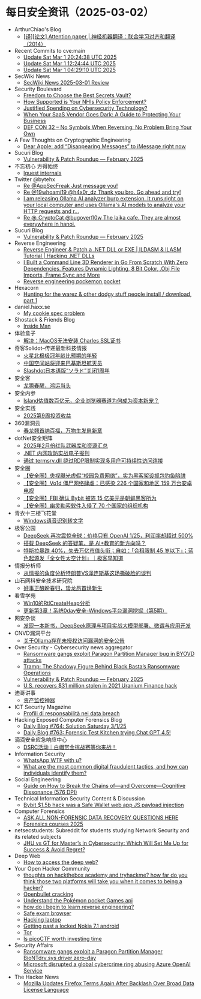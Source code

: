 # 每日安全资讯（2025-03-02）

- ArthurChiao's Blog
  - [[译][论文] Attention paper | 神经机器翻译：联合学习对齐和翻译（2014）](https://arthurchiao.github.io/blog/attention-paper-zh/)
- Recent Commits to cve:main
  - [Update Sat Mar  1 20:24:38 UTC 2025](https://github.com/trickest/cve/commit/e595e21385071685c6f6ac05d5d6042579cfedb4)
  - [Update Sat Mar  1 12:24:44 UTC 2025](https://github.com/trickest/cve/commit/c1e5a5f7ba325f6f226aba0fe9a65e7844ed70cd)
  - [Update Sat Mar  1 04:29:10 UTC 2025](https://github.com/trickest/cve/commit/866007e46428f9a27552b1f578743f1a2ca7c3c5)
- SecWiki News
  - [SecWiki News 2025-03-01 Review](http://www.sec-wiki.com/?2025-03-01)
- Security Boulevard
  - [Freedom to Choose the Best Secrets Vault?](https://securityboulevard.com/2025/03/freedom-to-choose-the-best-secrets-vault/)
  - [How Supported is Your NHIs Policy Enforcement?](https://securityboulevard.com/2025/03/how-supported-is-your-nhis-policy-enforcement/)
  - [Justified Spending on Cybersecurity Technology?](https://securityboulevard.com/2025/03/justified-spending-on-cybersecurity-technology/)
  - [When Your SaaS Vendor Goes Dark: A Guide to Protecting Your Business](https://securityboulevard.com/2025/03/when-your-saas-vendor-goes-dark-a-guide-to-protecting-your-business/)
  - [DEF CON 32 –  No Symbols When Reversing: No Problem Bring Your Own](https://securityboulevard.com/2025/03/def-con-32-no-symbols-when-reversing-no-problem-bring-your-own/)
- A Few Thoughts on Cryptographic Engineering
  - [Dear Apple: add “Disappearing Messages” to iMessage right now](https://blog.cryptographyengineering.com/2025/03/01/dear-apple-add-disappearing-messages-to-imessage-right-now/)
- Sucuri Blog
  - [Vulnerability & Patch Roundup — February 2025](https://blog.sucuri.net/2025/02/vulnerability-patch-roundup-february-2025.html)
- 不忘初心 方得始终
  - [lguest internals](http://terenceli.github.io/%E6%8A%80%E6%9C%AF/2025/03/01/lguest-internals)
- Twitter @bytehx
  - [Re @AppSecFreak Just message you!](https://x.com/bytehx343/status/1895844510397317616)
  - [Re @19whoami19 @h4x0r_dz Thank you bro. Go ahead and try!](https://x.com/bytehx343/status/1895749583290224815)
  - [I am releasing Ollama AI analyzer burp extension. It runs right on your local computer and uses Ollama's AI models to analyze your HTTP requests and r...](https://x.com/bytehx343/status/1895747567801286873)
  - [Re @_CryptoCat @bugoverfl0w The laika cafe. They are almost everywhere in hanoi.](https://x.com/bytehx343/status/1895674298788167909)
- Sucuri Blog
  - [Vulnerability & Patch Roundup — February 2025](https://blog.sucuri.net/2025/02/vulnerability-patch-roundup-february-2025.html)
- Reverse Engineering
  - [Reverse Engineer & Patch a .NET DLL or EXE | ILDASM & ILASM Tutorial | Hacking .NET DLLs](https://www.reddit.com/r/ReverseEngineering/comments/1j15s9s/reverse_engineer_patch_a_net_dll_or_exe_ildasm/)
  - [I Built a Command Line 3D Renderer in Go From Scratch With Zero Dependencies. Features Dynamic Lighting, 8 Bit Color, .Obj File Imports, Frame Sync and More](https://www.reddit.com/r/ReverseEngineering/comments/1j0rm86/i_built_a_command_line_3d_renderer_in_go_from/)
  - [Reverse engineering pockemon pocket](https://www.reddit.com/r/ReverseEngineering/comments/1j0wzed/reverse_engineering_pockemon_pocket/)
- Hexacorn
  - [Hunting for the warez & other dodgy stuff people install / download, part 1](https://www.hexacorn.com/blog/2025/03/01/hunting-for-the-warez-other-dodgy-stuff-people-install-download-part-1/)
- daniel.haxx.se
  - [My cookie spec problem](https://daniel.haxx.se/blog/2025/03/01/my-cookie-spec-problem/)
- Shostack & Friends Blog
  - [Inside Man](https://shostack.org/blog/inside-man/)
- 体验盒子
  - [解决：MacOS无法安装 Charles SSL证书](https://www.uedbox.com/post/119326/)
- 奇客Solidot–传递最新科技情报
  - [火星北极极冠年龄比预期的年轻](https://www.solidot.org/story?sid=80688)
  - [中国空间站将迎来巴基斯坦航天员](https://www.solidot.org/story?sid=80687)
  - [Slashdot日本语版“ソラド”关闭1周年](https://www.solidot.org/story?sid=80686)
- 安全客
  - [龙腾春醒，鸿运当头](https://mp.weixin.qq.com/s?__biz=MzA5ODA0NDE2MA==&mid=2649788137&idx=1&sn=6a79426dcccec437537ff5983accc28a&chksm=8893be86bfe437903c0b5d05e36401f48dbe11ad38abaa979864cc30a4cd27ab1a6f13541a19&scene=58&subscene=0#rd)
- 安全内参
  - [Island估值数百亿元，企业浏览器赛道为何成为资本新宠？](https://mp.weixin.qq.com/s?__biz=MzI4NDY2MDMwMw==&mid=2247513858&idx=1&sn=a25f0ea8380596c8278d4faf7368b680&chksm=ebfaf022dc8d7934d5b32e16d139d0f8146c835bfc8ae24def079d9409fe025fd722a24663bc&scene=58&subscene=0#rd)
- 安全实践
  - [2025第9周投资收益](https://mp.weixin.qq.com/s?__biz=MzI5NzAzMDg0NA==&mid=2650698078&idx=1&sn=913b2a93cdb0911716e5f826bc43592d&chksm=f4b1948dc3c61d9b21aa13303dfd6ce39562bf229ef0c48db5fdd256c2b7082b4a23828ed20f&scene=58&subscene=0#rd)
- 360漏洞云
  - [春龙翘首纳百福，万物生发启新章](https://mp.weixin.qq.com/s?__biz=Mzg5MTc5Mzk2OA==&mid=2247502943&idx=1&sn=b7343103dc0449b798babe8357a152f1&chksm=cfc56b00f8b2e2161143fc8d2e8685a760f02f47b884632ff9b50a71c610a33613dc85866114&scene=58&subscene=0#rd)
- dotNet安全矩阵
  - [2025年2月份红队武器库和资源汇总](https://mp.weixin.qq.com/s?__biz=MzUyOTc3NTQ5MA==&mid=2247499029&idx=1&sn=e36f601075ba7271975e260da2394dfa&chksm=fa5953f8cd2edaee02479dce311a71519f93d9cfd876822fa3ddd9af39c1acf4b1f3da59f9fb&scene=58&subscene=0#rd)
  - [.NET 内网攻防实战电子报刊](https://mp.weixin.qq.com/s?__biz=MzUyOTc3NTQ5MA==&mid=2247499029&idx=2&sn=523dca819b6c4bd1fd07130b02752e2a&chksm=fa5953f8cd2edaeeb5ff9ebf24782807bc58e6ebc00475b9d069007c7b4aab60f3d243da0578&scene=58&subscene=0#rd)
  - [通过 termsrv.dll 绕过RDP限制实现多用户可持续性访问连接](https://mp.weixin.qq.com/s?__biz=MzUyOTc3NTQ5MA==&mid=2247499029&idx=3&sn=f1c2f9d5bb514f48390de9302dbe682b&chksm=fa5953f8cd2edaee8d010eb05a8de40fa1e735a3a639c9f94bd7d3149d9148cd83e8f9ae4795&scene=58&subscene=0#rd)
- 安全圈
  - [【安全圈】央视曝光虚假“校园免费网络”，实为黑客架设抓包钓鱼陷阱](https://mp.weixin.qq.com/s?__biz=MzIzMzE4NDU1OQ==&mid=2652068213&idx=1&sn=2d3c262c9fcea31304370df1c90ebcb9&chksm=f36e7535c419fc2335b6025699eac387dbc82fe14a88572bcb40ab1b7468e3433cd4ffa04fdc&scene=58&subscene=0#rd)
  - [【安全圈】Vo1d 僵尸网络肆虐：已感染 226 个国家和地区 159 万台安卓电视](https://mp.weixin.qq.com/s?__biz=MzIzMzE4NDU1OQ==&mid=2652068213&idx=2&sn=86fb73b87f9263f90929f16790880c50&chksm=f36e7535c419fc238eb947130ac9c22a5712c152e5339601890f8e0f7dacc22f8f767c000f16&scene=58&subscene=0#rd)
  - [【安全圈】FBI 确认 Bybit 被盗 15 亿美元是朝鲜黑客所为](https://mp.weixin.qq.com/s?__biz=MzIzMzE4NDU1OQ==&mid=2652068213&idx=3&sn=88bd77c1f7b52188fa35ecdb111377da&chksm=f36e7535c419fc2354001b69339556ca139048cba81cb4bf49429331072b1df95d992b3b5479&scene=58&subscene=0#rd)
  - [【安全圈】幽灵勒索软件入侵了 70 个国家的组织机构](https://mp.weixin.qq.com/s?__biz=MzIzMzE4NDU1OQ==&mid=2652068213&idx=4&sn=772e48271fb835d34e0773bcbf229c4d&chksm=f36e7535c419fc239c4de20a09639cd71829e9677a8e0876d780bb83fb671fea2e8819de40f2&scene=58&subscene=0#rd)
- 青衣十三楼飞花堂
  - [Windows语音识别转文字](https://mp.weixin.qq.com/s?__biz=MzUzMjQyMDE3Ng==&mid=2247488029&idx=1&sn=57497e714e9e6f353f2f8e781bff9108&chksm=fab2d122cdc558348f2b2fe98c622247ddc543731ed04b8d5b13022f4d5441df9d0a5984b396&scene=58&subscene=0#rd)
- 极客公园
  - [DeepSeek 再次震惊全球：价格只有 OpenAI 1/25，利润率却超过 500%](https://mp.weixin.qq.com/s?__biz=MTMwNDMwODQ0MQ==&mid=2653074804&idx=1&sn=a75fc037dcb5ad97464fc7fedac9a6b5&chksm=7e57c8c2492041d41331064bab74282ee1677e240bed2e41c6534576905bb9de3fc4cc0365df&scene=58&subscene=0#rd)
  - [搭载 DeepSeek 的答疑笔，是 AI+教育的新方向吗？](https://mp.weixin.qq.com/s?__biz=MTMwNDMwODQ0MQ==&mid=2653074774&idx=1&sn=1c5d144b66c670ceb7146c6a3e9c76a9&chksm=7e57c8e0492041f68dcf6465306c7a4294d6e15dfe718127bb33edc4440bb443694f0db9500c&scene=58&subscene=0#rd)
  - [特斯拉暴跌 40%，失去万亿市值头衔；自如：「合租限制 45 岁以下」；蓝色起源发「全女性太空计划」｜极客早知道](https://mp.weixin.qq.com/s?__biz=MTMwNDMwODQ0MQ==&mid=2653074773&idx=1&sn=f35cc5368f55eb826cb67197e00a22c6&chksm=7e57c8e3492041f5c8bb461c047f3e171da754e21fcf4e6ffc46eaacbab8fbbdc53f3206aa4d&scene=58&subscene=0#rd)
- 情报分析师
  - [从情报的角度分析特朗普VS泽连斯基这场撕破脸的谈判](https://mp.weixin.qq.com/s?__biz=MzA3Mjc1MTkwOA==&mid=2650560027&idx=1&sn=618c1185d905c0fd113b64752a51b27d&chksm=87117850b066f1466fe63003887e68b48f9c77f837875569945d5803b982635bd393ed8589a7&scene=58&subscene=0#rd)
- 山石网科安全技术研究院
  - [好事正酿盼春归，蛰龙昂首焕新生](https://mp.weixin.qq.com/s?__biz=MzUzMDUxNTE1Mw==&mid=2247510935&idx=1&sn=00277cf8c9e7ce68f007c87d50fbe695&chksm=fa527e29cd25f73f6b1577ba9cf85d0b27e37d380537441b4a8e41ca523a737d233c5cfe58d2&scene=58&subscene=0#rd)
- 看雪学苑
  - [Win10的RtlCreateHeap分析](https://mp.weixin.qq.com/s?__biz=MjM5NTc2MDYxMw==&mid=2458590214&idx=1&sn=ea56d3846fc017aa6e90556182d855eb&chksm=b18c2c8c86fba59af2bd135d742305a171ef98a7d88d9aab89a32713b89e51ced7398024e77f&scene=58&subscene=0#rd)
  - [更新第3章！系统0day安全-Windows平台漏洞挖掘（第5期）](https://mp.weixin.qq.com/s?__biz=MjM5NTc2MDYxMw==&mid=2458590214&idx=2&sn=4d97d38157c7fb6f120215fc38895100&chksm=b18c2c8c86fba59abc8115212f29cd95491601b0b928b94c97cfc69b365e7509001061c1a9b6&scene=58&subscene=0#rd)
- 网安杂谈
  - [发现一本新书，DeepSeek原理与项目实战大模型部署、微谓与应用开发](https://mp.weixin.qq.com/s?__biz=MzAwMTMzMDUwNg==&mid=2650889532&idx=1&sn=b0b830aecdae9ee5de7cd1b9c3fb4053&chksm=812ea119b659280f3d5bb8aa199258e9cf96f4b884c5db331b7b344f820577867bd4f7f46b91&scene=58&subscene=0#rd)
- CNVD漏洞平台
  - [关于Ollama存在未授权访问漏洞的安全公告](https://mp.weixin.qq.com/s?__biz=MzU3ODM2NTg2Mg==&mid=2247495797&idx=1&sn=405ff36b426052ed5994f6793b38063c&chksm=fd74c0bcca0349aa01515105ac52bece7179a4bf2df9578d84c8e1dec5cf48b729349935bf04&scene=58&subscene=0#rd)
- Over Security - Cybersecurity news aggregator
  - [Ransomware gangs exploit Paragon Partition Manager bug in BYOVD attacks](https://www.bleepingcomputer.com/news/security/ransomware-gangs-exploit-paragon-partition-manager-bug-in-byovd-attacks/)
  - [Tramp: The Shadowy Figure Behind Black Basta’s Ransomware Operations](https://www.suspectfile.com/tramp-the-shadowy-figure-behind-black-bastas-ransomware-operations/)
  - [Vulnerability & Patch Roundup — February 2025](https://blog.sucuri.net/2025/02/vulnerability-patch-roundup-february-2025.html)
  - [U.S. recovers $31 million stolen in 2021 Uranium Finance hack](https://www.bleepingcomputer.com/news/cryptocurrency/us-recovers-31-million-stolen-in-2021-uranium-finance-hack/)
- 迪哥讲事
  - [资产监控神器](https://mp.weixin.qq.com/s?__biz=MzIzMTIzNTM0MA==&mid=2247497206&idx=1&sn=007efdcacaf9ee4b530788e0385cb2f4&chksm=e8a5ff95dfd2768303ac3f65488966b40430a74a0e2a3ebf0bee6a276d4fa5a83f90eae4424a&scene=58&subscene=0#rd)
- ICT Security Magazine
  - [Profili di responsabilità nei data breach](https://www.ictsecuritymagazine.com/articoli/responsabilita-data-breach/)
- Hacking Exposed Computer Forensics Blog
  - [Daily Blog #764: Solution Saturday 3/1/25](https://www.hecfblog.com/2025/03/daily-blog-764-solution-saturday-3125.html)
  - [Daily Blog #763: Forensic Test Kitchen trying Chat GPT 4.5!](https://www.hecfblog.com/2025/02/daily-blog-763-forensic-test-kitchen.html)
- 滴滴安全应急响应中心
  - [DSRC活动｜白帽赏金挑战赛等你来战！](https://mp.weixin.qq.com/s?__biz=MzA3Mzk1MDk1NA==&mid=2651908580&idx=1&sn=bf6ec11c06dbc45c03c8fe1db5c43476&chksm=84e37a61b394f37754e89e94d954bb22c54f61c613d8205025a23ff7b4db1244555184cd975f&scene=58&subscene=0#rd)
- Information Security
  - [WhatsApp WTF with u?](https://www.reddit.com/r/Information_Security/comments/1j1acdw/whatsapp_wtf_with_u/)
  - [What are the most common digital fraudulent tactics, and how can individuals identify them?](https://www.reddit.com/r/Information_Security/comments/1j0yvqs/what_are_the_most_common_digital_fraudulent/)
- Social Engineering
  - [Guide on How to Break the Chains of—and Overcome—Cognitive Dissonance (576 DPI)](https://www.reddit.com/r/SocialEngineering/comments/1j0t4xp/guide_on_how_to_break_the_chains_ofand/)
- Technical Information Security Content & Discussion
  - [Bybit $1.5b hack was a Safe Wallet web app JS payload injection](https://www.reddit.com/r/netsec/comments/1j0y8fc/bybit_15b_hack_was_a_safe_wallet_web_app_js/)
- Computer Forensics
  - [ASK ALL NON-FORENSIC DATA RECOVERY QUESTIONS HERE](https://www.reddit.com/r/computerforensics/comments/1j13ltn/ask_all_nonforensic_data_recovery_questions_here/)
  - [Forensics courses 2025](https://www.reddit.com/r/computerforensics/comments/1j19dv0/forensics_courses_2025/)
- netsecstudents: Subreddit for students studying Network Security and its related subjects
  - [JHU vs GT for Master’s in Cybersecurity: Which Will Set Me Up for Success & Avoid Regret?](https://www.reddit.com/r/netsecstudents/comments/1j1804m/jhu_vs_gt_for_masters_in_cybersecurity_which_will/)
- Deep Web
  - [How to access the deep web?](https://www.reddit.com/r/deepweb/comments/1j0wb7p/how_to_access_the_deep_web/)
- Your Open Hacker Community
  - [thoughts on hackthebox academy and tryhackme? how far do you think those two platforms will take you when it comes to being a hacker?](https://www.reddit.com/r/HowToHack/comments/1j12vbt/thoughts_on_hackthebox_academy_and_tryhackme_how/)
  - [Openbullet cracking](https://www.reddit.com/r/HowToHack/comments/1j17idd/openbullet_cracking/)
  - [Understand the Pokémon pocket Games api](https://www.reddit.com/r/HowToHack/comments/1j0xqg3/understand_the_pokémon_pocket_games_api/)
  - [how do i begin to learn reverse engineering?](https://www.reddit.com/r/HowToHack/comments/1j0nqp1/how_do_i_begin_to_learn_reverse_engineering/)
  - [Safe exam browser](https://www.reddit.com/r/HowToHack/comments/1j0zjck/safe_exam_browser/)
  - [Hacking laptop](https://www.reddit.com/r/HowToHack/comments/1j0xec4/hacking_laptop/)
  - [Getting past a locked Nokia 7.1 android](https://www.reddit.com/r/HowToHack/comments/1j0xe9t/getting_past_a_locked_nokia_71_android/)
  - [Tor](https://www.reddit.com/r/HowToHack/comments/1j14r3e/tor/)
  - [Is picoCTF worth investing time](https://www.reddit.com/r/HowToHack/comments/1j0qc6h/is_picoctf_worth_investing_time/)
- Security Affairs
  - [Ransomware gangs exploit a Paragon Partition Manager BioNTdrv.sys driver zero-day](https://securityaffairs.com/174789/cyber-crime/ransomware-gangs-paragon-partition-manager-biontdrv-sys-driver-zero-day-attacks.html)
  - [Microsoft disrupted a global cybercrime ring abusing Azure OpenAI Service](https://securityaffairs.com/174779/cyber-crime/azure-abuse-scheme-individuals-exposed.html)
- The Hacker News
  - [Mozilla Updates Firefox Terms Again After Backlash Over Broad Data License Language](https://thehackernews.com/2025/03/mozilla-updates-firefox-terms-again.html)
